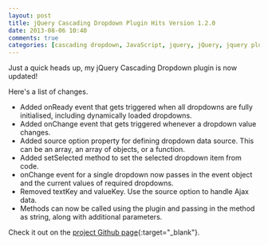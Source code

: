 ```yaml
---
layout: post
title: jQuery Cascading Dropdown Plugin Hits Version 1.2.0
date: 2013-08-06 10:40
comments: true
categories: [cascading dropdown, JavaScript, jquery, jQuery, jquery plugin, Web Development]
---
```

Just a quick heads up, my jQuery Cascading Dropdown plugin is now updated!

Here's a list of changes.

* Added onReady event that gets triggered when all dropdowns are fully initialised, including dynamically loaded dropdowns.
* Added onChange event that gets triggered whenever a dropdown value changes.
* Added source option property for defining dropdown data source. This can be an array, an array of objects, or a function.
* Added setSelected method to set the selected dropdown item from code.
* onChange event for a single dropdown now passes in the event object and the current values of required dropdowns.
* Removed textKey and valueKey. Use the source option to handle Ajax data.
* Methods can now be called using the plugin and passing in the method as string, along with additional parameters.

Check it out on the [project Github page](https://github.com/dnasir/jquery-cascading-dropdown "jQuery Cascading Dropdown plugin"){:target="_blank"}.
